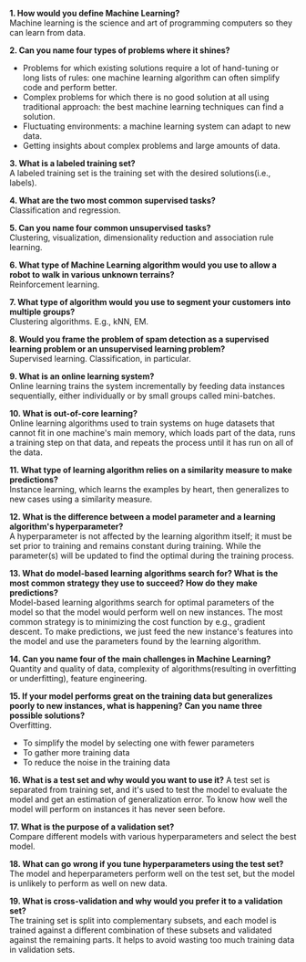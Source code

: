 **1. How would you define Machine Learning?**  
Machine learning is the science and art of programming computers so they can learn from data.

**2. Can you name four types of problems where it shines?**  

- Problems for which existing solutions require a lot of hand-tuning or long lists of rules: one machine learning algorithm can often simplify code and perform better.
- Complex problems for which there is no good solution at all using traditional approach: the best machine learning techniques can find a solution.
- Fluctuating environments: a machine learning system can adapt to new data.
- Getting insights about complex problems and large amounts of data.

**3. What is a labeled training set?**  
A labeled training set is the training set with the desired solutions(i.e., labels).

**4. What are the two most common supervised tasks?**  
Classification and regression.

**5. Can you name four common unsupervised tasks?**  
Clustering, visualization, dimensionality reduction and association rule learning.

**6. What type of Machine Learning algorithm would you use to allow a robot to walk in various unknown terrains?**  
Reinforcement learning.

**7. What type of algorithm would you use to segment your customers into multiple groups?**  
Clustering algorithms. E.g., kNN, EM.

**8. Would you frame the problem of spam detection as a supervised learning problem or an unsupervised learning problem?**  
Supervised learning. Classification, in particular.

**9. What is an online learning system?**  
Online learning trains the system incrementally by feeding data instances sequentially, either individually or by small groups called mini-batches.

**10. What is out-of-core learning?**  
Online learning algorithms used to train systems on huge datasets that cannot fit in one machine's main memory, which loads part of the data, runs a training step on that data, and repeats the process until it has run on all of the data.

**11. What type of learning algorithm relies on a similarity measure to make predictions?**  
Instance learning, which learns the examples by heart, then generalizes to new cases using a similarity measure.

**12. What is the difference between a model parameter and a learning algorithm's hyperparameter?**  
A hyperparameter is not affected by the learning algorithm itself; it must be set prior to training and remains constant during training. While the parameter(s) will be updated to find the optimal during the training process.

**13. What do model-based learning algorithms search for? What is the most common strategy they use to succeed? How do they make predictions?**  
Model-based learning algorithms search for optimal parameters of the model so that the model would perform well on new instances. 
The most common strategy is to minimizing the cost function by e.g., gradient descent.
To make predictions, we just feed the new instance's features into the model and use the parameters found by the learning algorithm.

**14. Can you name four of the main challenges in Machine Learning?**  
Quantity and quality of data, complexity of algorithms(resulting in overfitting or underfitting), feature engineering.

**15. If your model performs great on the training data but generalizes poorly to new instances, what is happening? Can you name three possible solutions?**  
Overfitting.

- To simplify the model by selecting one with fewer parameters
- To gather more training data
- To reduce the noise in the training data

**16. What is a test set and why would you want to use it?**
A test set is separated from training set, and it's used to test the model to evaluate the model and get an estimation of generalization error. 
To know how well the model will perform on instances it has never seen before.


**17. What is the purpose of a validation set?**  
Compare different models with various hyperparameters and select the best model.

**18. What can go wrong if you tune hyperparameters using the test set?**  
The model and heperparameters perform well on the test set, but the model is unlikely to perform as well on new data.

**19. What is cross-validation and why would you prefer it to a validation set?**  
The training set is split into complementary subsets, and each model is trained against a different combination of these subsets and validated against the remaining parts.
It helps to avoid wasting too much training data in validation sets.